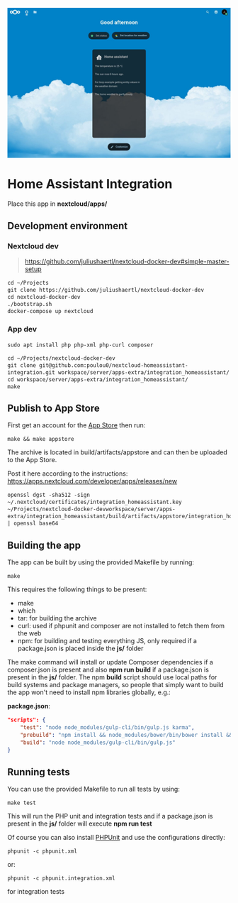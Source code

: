 <!--
SPDX-FileCopyrightText: Poulou <poulou.0@gmail.com>
SPDX-License-Identifier: CC0-1.0
-->

![Home Assistant Integration, dasboard widget screenshot](img/screenshot1.jpg)

# Home Assistant Integration
Place this app in **nextcloud/apps/**

## Development environment

### Nextcloud dev
> https://github.com/juliushaertl/nextcloud-docker-dev#simple-master-setup
```shell
cd ~/Projects
git clone https://github.com/juliushaertl/nextcloud-docker-dev
cd nextcloud-docker-dev
./bootstrap.sh
docker-compose up nextcloud
```

### App dev

```shell
sudo apt install php php-xml php-curl composer
```
```shell
cd ~/Projects/nextcloud-docker-dev
git clone git@github.com:poulou0/nextcloud-homeassistant-integration.git workspace/server/apps-extra/integration_homeassistant/
cd workspace/server/apps-extra/integration_homeassistant/
make
```

## Publish to App Store

First get an account for the [App Store](http://apps.nextcloud.com/) then run:

    make && make appstore

The archive is located in build/artifacts/appstore and can then be uploaded to the App Store.

Post it here according to the instructions: https://apps.nextcloud.com/developer/apps/releases/new

```shell
openssl dgst -sha512 -sign ~/.nextcloud/certificates/integration_homeassistant.key ~/Projects/nextcloud-docker-devworkspace/server/apps-extra/integration_homeassistant/build/artifacts/appstore/integration_homeassistant.tar.gz | openssl base64
```

## Building the app

The app can be built by using the provided Makefile by running:

    make

This requires the following things to be present:
* make
* which
* tar: for building the archive
* curl: used if phpunit and composer are not installed to fetch them from the web
* npm: for building and testing everything JS, only required if a package.json is placed inside the **js/** folder

The make command will install or update Composer dependencies if a composer.json is present and also **npm run build** if a package.json is present in the **js/** folder. The npm **build** script should use local paths for build systems and package managers, so people that simply want to build the app won't need to install npm libraries globally, e.g.:

**package.json**:
```json
"scripts": {
    "test": "node node_modules/gulp-cli/bin/gulp.js karma",
    "prebuild": "npm install && node_modules/bower/bin/bower install && node_modules/bower/bin/bower update",
    "build": "node node_modules/gulp-cli/bin/gulp.js"
}
```

## Running tests
You can use the provided Makefile to run all tests by using:

    make test

This will run the PHP unit and integration tests and if a package.json is present in the **js/** folder will execute **npm run test**

Of course you can also install [PHPUnit](http://phpunit.de/getting-started.html) and use the configurations directly:

    phpunit -c phpunit.xml

or:

    phpunit -c phpunit.integration.xml

for integration tests
